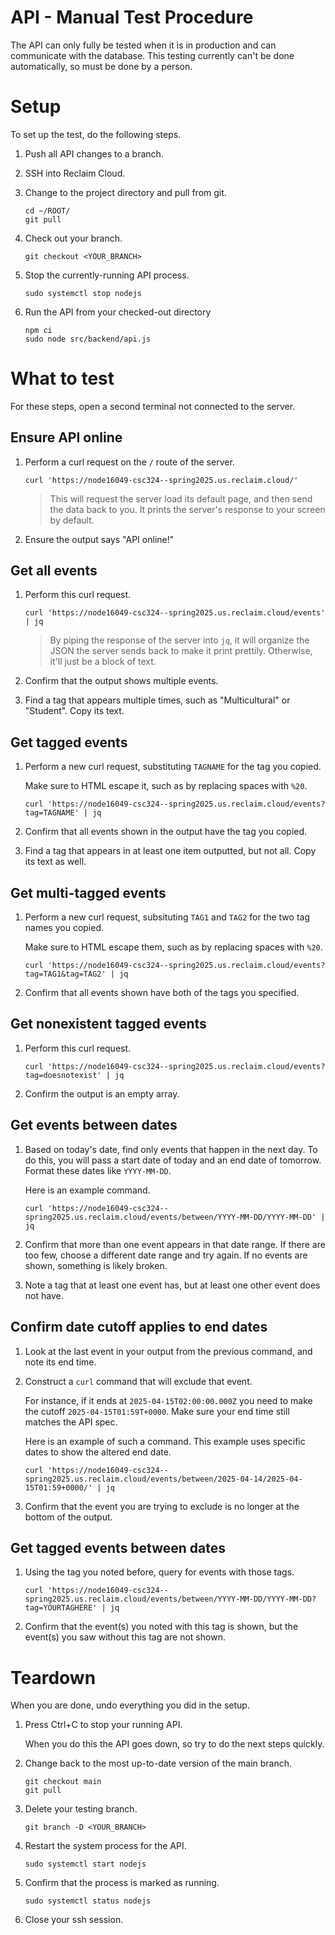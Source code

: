 # API - Manual Test Procedure

The API can only fully be tested when it is in production and can communicate with the database.
This testing currently can't be done automatically, so must be done by a person.

# Setup

To set up the test, do the following steps.

1. Push all API changes to a branch.

2. SSH into Reclaim Cloud.

3. Change to the project directory and pull from git.
   ```
   cd ~/ROOT/
   git pull
   ```

4. Check out your branch.
   ```
   git checkout <YOUR_BRANCH>
   ```

5. Stop the currently-running API process.
   ```
   sudo systemctl stop nodejs
   ```

6. Run the API from your checked-out directory
   ```
   npm ci
   sudo node src/backend/api.js
   ```

# What to test

For these steps, open a second terminal not connected to the server. 

## Ensure API online

1. Perform a curl request on the `/` route of the server.
   ```
   curl 'https://node16049-csc324--spring2025.us.reclaim.cloud/'
   ```
   
   > This will request the server load its default page, and then send the data back to you.
   > It prints the server's response to your screen by default.

2. Ensure the output says "API online!"

## Get all events

1. Perform this curl request.
   ```
   curl 'https://node16049-csc324--spring2025.us.reclaim.cloud/events' | jq
   ```

   > By piping the response of the server into `jq`, it will organize the JSON the server
   > sends back to make it print prettily. Otherwise, it'll just be a block of text.

2. Confirm that the output shows multiple events.

3. Find a tag that appears multiple times, such as "Multicultural" or "Student". Copy its text.

## Get tagged events

1. Perform a new curl request, substituting `TAGNAME` for the tag you copied.

   Make sure to HTML escape it, such as by replacing spaces with `%20`.
   ```
   curl 'https://node16049-csc324--spring2025.us.reclaim.cloud/events?tag=TAGNAME' | jq
   ```

2. Confirm that all events shown in the output have the tag you copied.

3. Find a tag that appears in at least one item outputted, but not all. Copy its text as well.

## Get multi-tagged events

1. Perform a new curl request, subsituting `TAG1` and `TAG2` for the two tag names you copied.

   Make sure to HTML escape them, such as by replacing spaces with `%20`.
   ```
   curl 'https://node16049-csc324--spring2025.us.reclaim.cloud/events?tag=TAG1&tag=TAG2' | jq
   ```

2. Confirm that all events shown have both of the tags you specified.

## Get nonexistent tagged events

1. Perform this curl request.
   ```
   curl 'https://node16049-csc324--spring2025.us.reclaim.cloud/events?tag=doesnotexist' | jq
   ```

2. Confirm the output is an empty array.

## Get events between dates

1. Based on today's date, find only events that happen in the next day. To do this, you will pass a start date of today and an end date of tomorrow. Format these dates like `YYYY-MM-DD`.

   Here is an example command.
   ```  
   curl 'https://node16049-csc324--spring2025.us.reclaim.cloud/events/between/YYYY-MM-DD/YYYY-MM-DD' | jq
   ```

2. Confirm that more than one event appears in that date range. If there are too few, choose a different date range and try again. If no events are shown, something is likely broken.

3. Note a tag that at least one event has, but at least one other event does not have.

## Confirm date cutoff applies to end dates

1. Look at the last event in your output from the previous command, and note its end time.

2. Construct a `curl` command that will exclude that event. 

   For instance, if it ends at `2025-04-15T02:00:00.000Z` you need to make the cutoff `2025-04-15T01:59T+0000`. Make sure your end time still matches the API spec.

   Here is an example of such a command. This example uses specific dates to show the altered end date.
   ```
   curl 'https://node16049-csc324--spring2025.us.reclaim.cloud/events/between/2025-04-14/2025-04-15T01:59+0000/' | jq
   ```

3. Confirm that the event you are trying to exclude is no longer at the bottom of the output.

## Get tagged events between dates

1. Using the tag you noted before, query for events with those tags.

   ```
   curl 'https://node16049-csc324--spring2025.us.reclaim.cloud/events/between/YYYY-MM-DD/YYYY-MM-DD?tag=YOURTAGHERE' | jq
   ```

2. Confirm that the event(s) you noted with this tag is shown, but the event(s) you saw without this tag are not shown.

# Teardown

When you are done, undo everything you did in the setup.

1. Press Ctrl+C to stop your running API.

   When you do this the API goes down, so try to do the next steps quickly.

2. Change back to the most up-to-date version of the main branch.
   ```
   git checkout main
   git pull
   ```

3. Delete your testing branch.
   ```
   git branch -D <YOUR_BRANCH>
   ```

4. Restart the system process for the API.
   ```
   sudo systemctl start nodejs
   ```

5. Confirm that the process is marked as running.
   ```
   sudo systemctl status nodejs
   ```

6. Close your ssh session.
